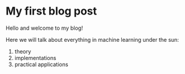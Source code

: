 # My first blog post

Hello and welcome to my blog!

Here we will talk about everything in machine learning under the sun:
  1. theory
  2. implementations
  3. practical applications
